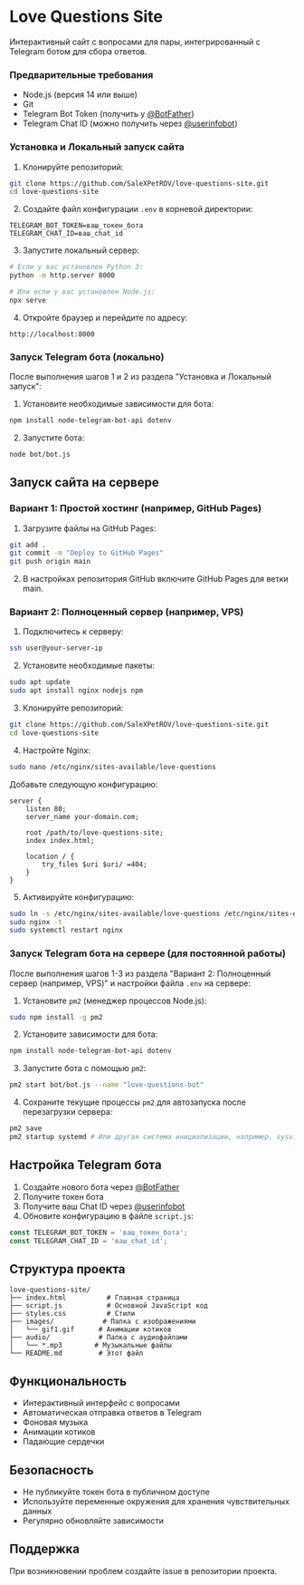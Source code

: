 # Love Questions Site

Интерактивный сайт с вопросами для пары, интегрированный с Telegram ботом для сбора ответов.

### Предварительные требования
- Node.js (версия 14 или выше)
- Git
- Telegram Bot Token (получить у [@BotFather](https://t.me/BotFather))
- Telegram Chat ID (можно получить через [@userinfobot](https://t.me/userinfobot))

### Установка и Локальный запуск сайта

1. Клонируйте репозиторий:
```bash
git clone https://github.com/SaleXPetROV/love-questions-site.git
cd love-questions-site
```

2. Создайте файл конфигурации `.env` в корневой директории:
```env
TELEGRAM_BOT_TOKEN=ваш_токен_бота
TELEGRAM_CHAT_ID=ваш_chat_id
```

3. Запустите локальный сервер:
```bash
# Если у вас установлен Python 3:
python -m http.server 8000

# Или если у вас установлен Node.js:
npx serve
```

4. Откройте браузер и перейдите по адресу:
```
http://localhost:8000
```

### Запуск Telegram бота (локально)

После выполнения шагов 1 и 2 из раздела "Установка и Локальный запуск":

1. Установите необходимые зависимости для бота:
```bash
npm install node-telegram-bot-api dotenv
```

2. Запустите бота:
```bash
node bot/bot.js
```

## Запуск сайта на сервере

### Вариант 1: Простой хостинг (например, GitHub Pages)

1. Загрузите файлы на GitHub Pages:
```bash
git add .
git commit -m "Deploy to GitHub Pages"
git push origin main
```

2. В настройках репозитория GitHub включите GitHub Pages для ветки main.

### Вариант 2: Полноценный сервер (например, VPS)

1. Подключитесь к серверу:
```bash
ssh user@your-server-ip
```

2. Установите необходимые пакеты:
```bash
sudo apt update
sudo apt install nginx nodejs npm
```

3. Клонируйте репозиторий:
```bash
git clone https://github.com/SaleXPetROV/love-questions-site.git
cd love-questions-site
```

4. Настройте Nginx:
```bash
sudo nano /etc/nginx/sites-available/love-questions
```

Добавьте следующую конфигурацию:
```nginx
server {
    listen 80;
    server_name your-domain.com;

    root /path/to/love-questions-site;
    index index.html;

    location / {
        try_files $uri $uri/ =404;
    }
}
```

5. Активируйте конфигурацию:
```bash
sudo ln -s /etc/nginx/sites-available/love-questions /etc/nginx/sites-enabled/
sudo nginx -t
sudo systemctl restart nginx
```

### Запуск Telegram бота на сервере (для постоянной работы)

После выполнения шагов 1-3 из раздела "Вариант 2: Полноценный сервер (например, VPS)" и настройки файла `.env` на сервере:

1. Установите `pm2` (менеджер процессов Node.js):
```bash
sudo npm install -g pm2
```

2. Установите зависимости для бота:
```bash
npm install node-telegram-bot-api dotenv
```

3. Запустите бота с помощью `pm2`:
```bash
pm2 start bot/bot.js --name "love-questions-bot"
```

4. Сохраните текущие процессы `pm2` для автозапуска после перезагрузки сервера:
```bash
pm2 save
pm2 startup systemd # Или другая система инициализации, например, sysvinit, upstart
```

## Настройка Telegram бота

1. Создайте нового бота через [@BotFather](https://t.me/BotFather)
2. Получите токен бота
3. Получите ваш Chat ID через [@userinfobot](https://t.me/userinfobot)
4. Обновите конфигурацию в файле `script.js`:
```javascript
const TELEGRAM_BOT_TOKEN = 'ваш_токен_бота';
const TELEGRAM_CHAT_ID = 'ваш_chat_id';
```

## Структура проекта

```
love-questions-site/
├── index.html          # Главная страница
├── script.js           # Основной JavaScript код
├── styles.css          # Стили
├── images/            # Папка с изображениями
│   └── gif1.gif      # Анимации котиков
├── audio/            # Папка с аудиофайлами
│   └── *.mp3        # Музыкальные файлы
└── README.md         # Этот файл
```

## Функциональность

- Интерактивный интерфейс с вопросами
- Автоматическая отправка ответов в Telegram
- Фоновая музыка
- Анимации котиков
- Падающие сердечки

## Безопасность

- Не публикуйте токен бота в публичном доступе
- Используйте переменные окружения для хранения чувствительных данных
- Регулярно обновляйте зависимости

## Поддержка

При возникновении проблем создайте issue в репозитории проекта. 